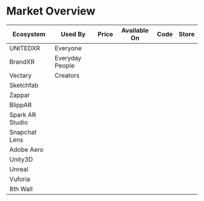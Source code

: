 # Market Overview

| Ecosystem       | Used By         | Price | Available On | Code | Store |
| --------------- | --------------- | ----- | ------------ | ---- | ----- |
| UNITEDXR        | Everyone        |       |              |      |       |
| BrandXR         | Everyday People |       |              |      |       |
| Vectary         | Creators        |       |              |      |       |
| Sketchfab       |                 |       |              |      |       |
| Zappar          |                 |       |              |      |       |
| BlippAR         |                 |       |              |      |       |
| Spark AR Studio |                 |       |              |      |       |
| Snapchat Lens   |                 |       |              |      |       |
| Adobe Aero      |                 |       |              |      |       |
| Unity3D         |                 |       |              |      |       |
| Unreal          |                 |       |              |      |       |
| Vuforia         |                 |       |              |      |       |
| 8th Wall        |                 |       |              |      |       |
